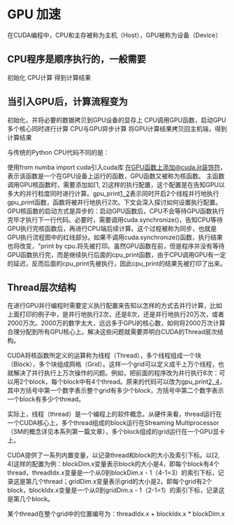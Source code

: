 # GPU 加速

在CUDA编程中，CPU和主存被称为主机（Host），GPU被称为设备（Device）

## CPU程序是顺序执行的，一般需要

初始化
CPU计算
得到计算结果

## 当引入GPU后，计算流程变为

初始化，并将必要的数据拷贝到GPU设备的显存上
CPU调用GPU函数，启动GPU多个核心同时进行计算
CPU与GPU异步计算
将GPU计算结果拷贝回主机端，得到计算结果

与传统的Python CPU代码不同的是：

使用from numba import cuda引入cuda库
在GPU函数上添加@cuda.jit装饰符，表示该函数是一个在GPU设备上运行的函数，GPU函数又被称为核函数。
主函数调用GPU核函数时，需要添加如[1, 2]这样的执行配置，这个配置是在告知GPU以多大的并行粒度同时进行计算。gpu_print[1, 2]()表示同时开启2个线程并行地执行gpu_print函数，函数将被并行地执行2次。下文会深入探讨如何设置执行配置。
GPU核函数的启动方式是异步的：启动GPU函数后，CPU不会等待GPU函数执行完毕才执行下一行代码。必要时，需要调用cuda.synchronize()，告知CPU等待GPU执行完核函数后，再进行CPU端后续计算。这个过程被称为同步，也就是GPU执行流程图中的红线部分。如果不调用cuda.synchronize()函数，执行结果也将改变，"print by cpu.将先被打印。虽然GPU函数在前，但是程序并没有等待GPU函数执行完，而是继续执行后面的cpu_print函数，由于CPU调用GPU有一定的延迟，反而后面的cpu_print先被执行，因此cpu_print的结果先被打印了出来。

## Thread层次结构

在进行GPU并行编程时需要定义执行配置来告知以怎样的方式去并行计算，比如上面打印的例子中，是并行地执行2次，还是8次，还是并行地执行20万次，或者2000万次。2000万的数字太大，远远多于GPU的核心数，如何将2000万次计算合理分配到所有GPU核心上。解决这些问题就需要弄明白CUDA的Thread层次结构。

CUDA将核函数所定义的运算称为线程（Thread），多个线程组成一个块（Block），多个块组成网格（Grid）。这样一个grid可以定义成千上万个线程，也就解决了并行执行上万次操作的问题。例如，把前面的程序改为并行执行8次：可以用2个block，每个block中有4个thread。原来的代码可以改为gpu_print[2, 4]()，其中方括号中第一个数字表示整个grid有多少个block，方括号中第二个数字表示一个block有多少个thread。

实际上，线程（thread）是一个编程上的软件概念。从硬件来看，thread运行在一个CUDA核心上，多个thread组成的block运行在Streaming Multiprocessor（SM的概念详见本系列第一篇文章），多个block组成的grid运行在一个GPU显卡上。

CUDA提供了一系列内置变量，以记录thread和block的大小及索引下标。以[2, 4]这样的配置为例：blockDim.x变量表示block的大小是4，即每个block有4个thread，threadIdx.x变量是一个从0到blockDim.x - 1（4-1=3）的索引下标，记录这是第几个thread；gridDim.x变量表示grid的大小是2，即每个grid有2个block，blockIdx.x变量是一个从0到gridDim.x - 1（2-1=1）的索引下标，记录这是第几个block。

某个thread在整个grid中的位置编号为：threadIdx.x + blockIdx.x * blockDim.x
